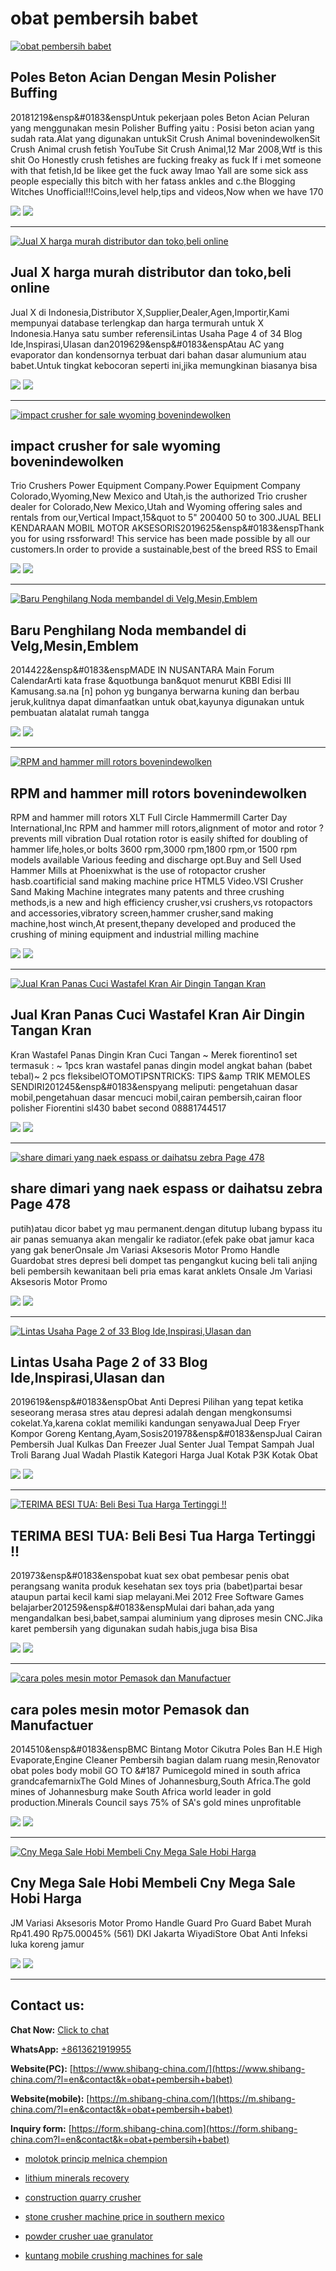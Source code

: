 # obat pembersih babet

<a href="https://swt.shibang-china.com/?l=en&img&k=obat+pembersih+babet" target="_blank">![obat pembersih babet](http://static.shibang-china.com/all-800x300/422.jpg)</a>

## Poles Beton Acian Dengan Mesin Polisher Buffing
20181219&ensp&#0183&enspUntuk pekerjaan poles Beton Acian Peluran yang menggunakan mesin Polisher Buffing yaitu : Posisi beton acian yang sudah rata.Alat yang digunakan untukSit Crush Animal bovenindewolkenSit Crush Animal crush fetish YouTube Sit Crush Animal,12 Mar 2008,Wtf is this shit Oo Honestly crush fetishes are fucking freaky as fuck If i met someone with that fetish,Id be likee get the fuck away lmao Yall are some sick ass people especially this bitch with her fatass ankles and c.the Blogging Witches Unofficial!!!Coins,level help,tips and videos,Now when we have 170


<a href="https://whatsapp.shibangsoft.com/WhatsApp.php" target="_blank" title="WhatsApp">![](http://static.shibang-china.com/icon/whatsapp.png)</a> <a href="https://swt.shibang-china.com/?l=en&icon&k=obat+pembersih+babet" target="_blank">![](http://static.shibang-china.com/icon/chat-en.png)</a>

---

<a href="https://swt.shibang-china.com/?l=en&img&k=obat+pembersih+babet" target="_blank">![Jual X harga murah distributor dan toko,beli online](http://static.shibang-china.com/all-800x300/360.jpg)</a>

## Jual X harga murah distributor dan toko,beli online
Jual X di Indonesia,Distributor X,Supplier,Dealer,Agen,Importir,Kami mempunyai database terlengkap dan harga termurah untuk X Indonesia.Hanya satu sumber referensiLintas Usaha Page 4 of 34 Blog Ide,Inspirasi,Ulasan dan2019629&ensp&#0183&enspAtau AC yang evaporator dan kondensornya terbuat dari bahan dasar alumunium atau babet.Untuk tingkat kebocoran seperti ini,jika memungkinan biasanya bisa


<a href="https://whatsapp.shibangsoft.com/WhatsApp.php" target="_blank" title="WhatsApp">![](http://static.shibang-china.com/icon/whatsapp.png)</a> <a href="https://swt.shibang-china.com/?l=en&icon&k=obat+pembersih+babet" target="_blank">![](http://static.shibang-china.com/icon/chat-en.png)</a>

---

<a href="https://swt.shibang-china.com/?l=en&img&k=obat+pembersih+babet" target="_blank">![impact crusher for sale wyoming bovenindewolken](http://static.shibang-china.com/all-800x300/759.jpg)</a>

## impact crusher for sale wyoming bovenindewolken
Trio Crushers Power Equipment Company.Power Equipment Company Colorado,Wyoming,New Mexico and Utah,is the authorized Trio crusher dealer for Colorado,New Mexico,Utah and Wyoming offering sales and rentals from our,Vertical Impact,15&quot to 5" 200400 50 to 300.JUAL BELI KENDARAAN MOBIL MOTOR AKSESORIS2019625&ensp&#0183&enspThank you for using rssforward! This service has been made possible by all our customers.In order to provide a sustainable,best of the breed RSS to Email


<a href="https://whatsapp.shibangsoft.com/WhatsApp.php" target="_blank" title="WhatsApp">![](http://static.shibang-china.com/icon/whatsapp.png)</a> <a href="https://swt.shibang-china.com/?l=en&icon&k=obat+pembersih+babet" target="_blank">![](http://static.shibang-china.com/icon/chat-en.png)</a>

---

<a href="https://swt.shibang-china.com/?l=en&img&k=obat+pembersih+babet" target="_blank">![Baru Penghilang Noda membandel di Velg,Mesin,Emblem](http://static.shibang-china.com/all-800x300/1236.jpg)</a>

## Baru Penghilang Noda membandel di Velg,Mesin,Emblem
2014422&ensp&#0183&enspMADE IN NUSANTARA Main Forum CalendarArti kata frase &quotbunga ban&quot menurut KBBI Edisi III Kamusang.sa.na [n] pohon yg bunganya berwarna kuning dan berbau jeruk,kulitnya dapat dimanfaatkan untuk obat,kayunya digunakan untuk pembuatan alatalat rumah tangga


<a href="https://whatsapp.shibangsoft.com/WhatsApp.php" target="_blank" title="WhatsApp">![](http://static.shibang-china.com/icon/whatsapp.png)</a> <a href="https://swt.shibang-china.com/?l=en&icon&k=obat+pembersih+babet" target="_blank">![](http://static.shibang-china.com/icon/chat-en.png)</a>

---

<a href="https://swt.shibang-china.com/?l=en&img&k=obat+pembersih+babet" target="_blank">![RPM and hammer mill rotors bovenindewolken](http://static.shibang-china.com/all-800x300/860.jpg)</a>

## RPM and hammer mill rotors bovenindewolken
RPM and hammer mill rotors XLT Full Circle Hammermill Carter Day International,Inc RPM and hammer mill rotors,alignment of motor and rotor ? prevents mill vibration Dual rotation rotor is easily shifted for doubling of hammer life,holes,or bolts 3600 rpm,3000 rpm,1800 rpm,or 1500 rpm models available Various feeding and discharge opt.Buy and Sell Used Hammer Mills at Phoenixwhat is the use of rotopactor crusher hasb.coartificial sand making machine price HTML5 Video.VSI Crusher Sand Making Machine integrates many patents and three crushing methods,is a new and high efficiency crusher,vsi crushers,vs rotopactors and accessories,vibratory screen,hammer crusher,sand making machine,host winch,At present,thepany developed and produced the crushing of mining equipment and industrial milling machine


<a href="https://whatsapp.shibangsoft.com/WhatsApp.php" target="_blank" title="WhatsApp">![](http://static.shibang-china.com/icon/whatsapp.png)</a> <a href="https://swt.shibang-china.com/?l=en&icon&k=obat+pembersih+babet" target="_blank">![](http://static.shibang-china.com/icon/chat-en.png)</a>

---

<a href="https://swt.shibang-china.com/?l=en&img&k=obat+pembersih+babet" target="_blank">![Jual Kran Panas Cuci Wastafel Kran Air Dingin Tangan Kran](http://static.shibang-china.com/all-800x300/1291.jpg)</a>

## Jual Kran Panas Cuci Wastafel Kran Air Dingin Tangan Kran
Kran Wastafel Panas Dingin Kran Cuci Tangan ~ Merek fiorentino1 set termasuk : ~ 1pcs kran wastafel panas dingin model angkat bahan (babet tebal)~ 2 pcs fleksibelOTOMOTIPSNTRICKS: TIPS &amp TRIK MEMOLES SENDIRI201245&ensp&#0183&enspyang meliputi: pengetahuan dasar mobil,pengetahuan dasar mencuci mobil,cairan pembersih,cairan floor polisher Fiorentini sl430 babet second 08881744517


<a href="https://whatsapp.shibangsoft.com/WhatsApp.php" target="_blank" title="WhatsApp">![](http://static.shibang-china.com/icon/whatsapp.png)</a> <a href="https://swt.shibang-china.com/?l=en&icon&k=obat+pembersih+babet" target="_blank">![](http://static.shibang-china.com/icon/chat-en.png)</a>

---

<a href="https://swt.shibang-china.com/?l=en&img&k=obat+pembersih+babet" target="_blank">![share dimari yang naek espass or daihatsu zebra Page 478](http://static.shibang-china.com/all-800x300/1275.jpg)</a>

## share dimari yang naek espass or daihatsu zebra Page 478
putih)atau dicor babet yg mau permanent.dengan ditutup lubang bypass itu air panas semuanya akan mengalir ke radiator.(efek pake obat jamur kaca yang gak benerOnsale Jm Variasi Aksesoris Motor Promo Handle Guardobat stres depresi beli dompet tas pengangkut kucing beli tali anjing beli pembersih kewanitaan beli pria emas karat anklets Onsale Jm Variasi Aksesoris Motor Promo


<a href="https://whatsapp.shibangsoft.com/WhatsApp.php" target="_blank" title="WhatsApp">![](http://static.shibang-china.com/icon/whatsapp.png)</a> <a href="https://swt.shibang-china.com/?l=en&icon&k=obat+pembersih+babet" target="_blank">![](http://static.shibang-china.com/icon/chat-en.png)</a>

---

<a href="https://swt.shibang-china.com/?l=en&img&k=obat+pembersih+babet" target="_blank">![Lintas Usaha Page 2 of 33 Blog Ide,Inspirasi,Ulasan dan](http://static.shibang-china.com/all-800x300/1009.jpg)</a>

## Lintas Usaha Page 2 of 33 Blog Ide,Inspirasi,Ulasan dan
2019619&ensp&#0183&enspObat Anti Depresi Pilihan yang tepat ketika seseorang merasa stres atau depresi adalah dengan mengkonsumsi cokelat.Ya,karena coklat memiliki kandungan senyawaJual Deep Fryer Kompor Goreng Kentang,Ayam,Sosis201978&ensp&#0183&enspJual Cairan Pembersih Jual Kulkas Dan Freezer Jual Senter Jual Tempat Sampah Jual Troli Barang Jual Wadah Plastik Kategori Harga Jual Kotak P3K Kotak Obat


<a href="https://whatsapp.shibangsoft.com/WhatsApp.php" target="_blank" title="WhatsApp">![](http://static.shibang-china.com/icon/whatsapp.png)</a> <a href="https://swt.shibang-china.com/?l=en&icon&k=obat+pembersih+babet" target="_blank">![](http://static.shibang-china.com/icon/chat-en.png)</a>

---

<a href="https://swt.shibang-china.com/?l=en&img&k=obat+pembersih+babet" target="_blank">![TERIMA BESI TUA: Beli Besi Tua Harga Tertinggi !!](http://static.shibang-china.com/all-800x300/1336.jpg)</a>

## TERIMA BESI TUA: Beli Besi Tua Harga Tertinggi !!
201973&ensp&#0183&enspobat kuat sex obat pembesar penis obat perangsang wanita produk kesehatan sex toys pria (babet)partai besar ataupun partai kecil kami siap melayani.Mei 2012 Free Software Games belajarber201259&ensp&#0183&enspMulai dari bahan,ada yang mengandalkan besi,babet,sampai aluminium yang diproses mesin CNC.Jika karet pembersih yang digunakan sudah habis,juga bisa Bisa


<a href="https://whatsapp.shibangsoft.com/WhatsApp.php" target="_blank" title="WhatsApp">![](http://static.shibang-china.com/icon/whatsapp.png)</a> <a href="https://swt.shibang-china.com/?l=en&icon&k=obat+pembersih+babet" target="_blank">![](http://static.shibang-china.com/icon/chat-en.png)</a>

---

<a href="https://swt.shibang-china.com/?l=en&img&k=obat+pembersih+babet" target="_blank">![cara poles mesin motor Pemasok dan Manufactuer](http://static.shibang-china.com/all-800x300/1315.jpg)</a>

## cara poles mesin motor Pemasok dan Manufactuer
2014510&ensp&#0183&enspBMC Bintang Motor Cikutra Poles Ban H.E High Evaporate,Engine Cleaner Pembersih bagian dalam ruang mesin,Renovator obat poles body mobil GO TO &#187 Pumicegold mined in south africa grandcafemarnixThe Gold Mines of Johannesburg,South Africa.The gold mines of Johannesburg make South Africa world leader in gold production.Minerals Council says 75% of SA's gold mines unprofitable


<a href="https://whatsapp.shibangsoft.com/WhatsApp.php" target="_blank" title="WhatsApp">![](http://static.shibang-china.com/icon/whatsapp.png)</a> <a href="https://swt.shibang-china.com/?l=en&icon&k=obat+pembersih+babet" target="_blank">![](http://static.shibang-china.com/icon/chat-en.png)</a>

---

<a href="https://swt.shibang-china.com/?l=en&img&k=obat+pembersih+babet" target="_blank">![Cny Mega Sale Hobi Membeli Cny Mega Sale Hobi Harga](http://static.shibang-china.com/all-800x300/663.jpg)</a>

## Cny Mega Sale Hobi Membeli Cny Mega Sale Hobi Harga
JM Variasi Aksesoris Motor Promo Handle Guard Pro Guard Babet Murah Rp41.490 Rp75.00045% (561) DKI Jakarta WiyadiStore Obat Anti Infeksi luka koreng jamur

<a href="https://whatsapp.shibangsoft.com/WhatsApp.php" target="_blank" title="WhatsApp">![](http://static.shibang-china.com/icon/whatsapp.png)</a> <a href="https://swt.shibang-china.com/?l=en&icon&k=obat+pembersih+babet" target="_blank">![](http://static.shibang-china.com/icon/chat-en.png)</a>

---
## Contact us:

**Chat Now:** [Click to chat](https://swt.shibang-china.com?l=en&contact&k=obat+pembersih+babet)

**WhatsApp:**  [+8613621919955](https://whatsapp.shibangsoft.com/WhatsApp.php)

**Website(PC):** [https://www.shibang-china.com/](https://www.shibang-china.com/?l=en&contact&k=obat+pembersih+babet)

**Website(mobile):** [https://m.shibang-china.com/](https://m.shibang-china.com/?l=en&contact&k=obat+pembersih+babet)

**Inquiry form:** [https://form.shibang-china.com](https://form.shibang-china.com?l=en&contact&k=obat+pembersih+babet)

* [molotok princip melnica chempion](../119/molotok%20princip%20melnica%20chempion.md)

* [lithium minerals recovery](../115/lithium%20minerals%20recovery.md)

* [construction quarry crusher](../115/construction%20quarry%20crusher.md)

* [stone crusher machine price in southern mexico](../121/stone%20crusher%20machine%20price%20in%20southern%20mexico.md)

* [powder crusher uae granulator](../125/powder%20crusher%20uae%20granulator.md)

* [kuntang mobile crushing machines for sale](../114/kuntang%20mobile%20crushing%20machines%20for%20sale.md)